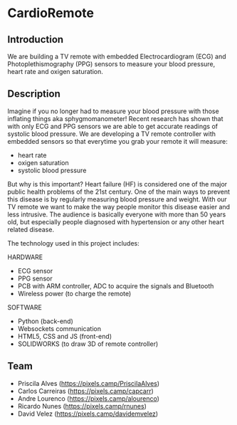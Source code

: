 # CardioRemote

## Introduction

We are building a TV remote with embedded Electrocardiogram (ECG) and Photoplethismography (PPG) sensors to measure your blood pressure, heart rate and oxigen saturation.

## Description

Imagine if you no longer had to measure your blood pressure with those inflating things aka sphygmomanometer! 
Recent research has shown that with only ECG and PPG sensors we are able to get accurate readings of systolic blood pressure.
We are developing a TV remote controller with embedded sensors so that everytime you grab your remote it will measure:
* heart rate
* oxigen saturation
* systolic blood pressure

But why is this important?
Heart failure (HF) is considered one of the major public health problems of the 21st century. 
One of the main ways to prevent this disease is by regularly measuring blood pressure and weight. With our TV remote we want to make
the way people monitor this disease easier and less intrusive.
The audience is basically everyone with more than 50 years old, but especially people diagnosed with hypertension or any other heart related disease.

The technology used in this project includes:

HARDWARE
* ECG sensor
* PPG sensor
* PCB with ARM controller, ADC to acquire the signals and Bluetooth
* Wireless power (to charge the remote)

SOFTWARE
* Python (back-end)
* Websockets communication
* HTML5, CSS and JS (front-end)
* SOLIDWORKS (to draw 3D of remote controller)


## Team

 * Priscila Alves (https://pixels.camp/PriscilaAlves)
 * Carlos Carreiras (https://pixels.camp/capcarr)
 * Andre Lourenco (https://pixels.camp/alourenco)
 * Ricardo Nunes (https://pixels.camp/rnunes)
 * David Velez (https://pixels.camp/davidemvelez)
